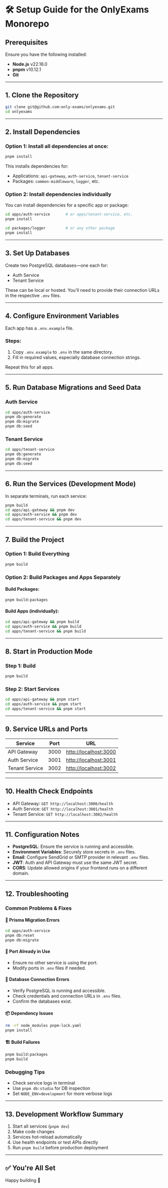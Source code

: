 # 🛠️ Setup Guide for the OnlyExams Monorepo

## Prerequisites

Ensure you have the following installed:

* **Node.js** v22.16.0
* **pnpm** v10.12.1
* **Git**

---

## 1. Clone the Repository

```bash
git clone git@github.com:only-exams/onlyexams.git
cd onlyexams
```

---

## 2. Install Dependencies

### Option 1: Install all dependencies at once:

```bash
pnpm install
```

This installs dependencies for:

* Applications: `api-gateway`, `auth-service`, `tenant-service`
* Packages: `common-middleware`, `logger`, etc.

### Option 2: Install dependencies individually

You can install dependencies for a specific app or package:

```bash
cd apps/auth-service       # or apps/tenant-service, etc.
pnpm install
```

```bash
cd packages/logger         # or any other package
pnpm install
```

---

## 3. Set Up Databases

Create two PostgreSQL databases—one each for:

* Auth Service
* Tenant Service

These can be local or hosted. You'll need to provide their connection URLs in the respective `.env` files.

---

## 4. Configure Environment Variables

Each app has a `.env.example` file.

### Steps:

1. Copy `.env.example` to `.env` in the same directory.
2. Fill in required values, especially database connection strings.

Repeat this for all apps.

---

## 5. Run Database Migrations and Seed Data

### Auth Service

```bash
cd apps/auth-service
pnpm db:generate
pnpm db:migrate
pnpm db:seed
```

### Tenant Service

```bash
cd apps/tenant-service
pnpm db:generate
pnpm db:migrate
pnpm db:seed
```

---

## 6. Run the Services (Development Mode)

In separate terminals, run each service:

```bash
pnpm build
cd apps/api-gateway && pnpm dev
cd apps/auth-service && pnpm dev
cd apps/tenant-service && pnpm dev
```

---

## 7. Build the Project

### Option 1: Build Everything

```bash
pnpm build
```

### Option 2: Build Packages and Apps Separately

#### Build Packages:

```bash
pnpm build:packages
```

#### Build Apps (individually):

```bash
cd apps/api-gateway && pnpm build
cd apps/auth-service && pnpm build
cd apps/tenant-service && pnpm build
```

---

## 8. Start in Production Mode

### Step 1: Build

```bash
pnpm build
```

### Step 2: Start Services

```bash
cd apps/api-gateway && pnpm start
cd apps/auth-service && pnpm start
cd apps/tenant-service && pnpm start
```

---

## 9. Service URLs and Ports

| Service        | Port | URL                                            |
| -------------- | ---- | ---------------------------------------------- |
| API Gateway    | 3000 | [http://localhost:3000](http://localhost:3000) |
| Auth Service   | 3001 | [http://localhost:3001](http://localhost:3001) |
| Tenant Service | 3002 | [http://localhost:3002](http://localhost:3002) |

---

## 10. Health Check Endpoints

* API Gateway: `GET http://localhost:3000/health`
* Auth Service: `GET http://localhost:3001/health`
* Tenant Service: `GET http://localhost:3002/health`

---

## 11. Configuration Notes

* **PostgreSQL**: Ensure the service is running and accessible.
* **Environment Variables**: Securely store secrets in `.env` files.
* **Email**: Configure SendGrid or SMTP provider in relevant `.env` files.
* **JWT**: Auth and API Gateway must use the same JWT secret.
* **CORS**: Update allowed origins if your frontend runs on a different domain.

---

## 12. Troubleshooting

### Common Problems & Fixes

#### 🔄 Prisma Migration Errors

```bash
cd apps/auth-service
pnpm db:reset
pnpm db:migrate
```

#### 🚫 Port Already in Use

* Ensure no other service is using the port.
* Modify ports in `.env` files if needed.

#### 🔌 Database Connection Errors

* Verify PostgreSQL is running and accessible.
* Check credentials and connection URLs in `.env` files.
* Confirm the databases exist.

#### 📦 Dependency Issues

```bash
rm -rf node_modules pnpm-lock.yaml
pnpm install
```

#### 🏗️ Build Failures

```bash
pnpm build:packages
pnpm build
```

### Debugging Tips

* Check service logs in terminal
* Use `pnpm db:studio` for DB inspection
* Set `NODE_ENV=development` for more verbose logs

---

## 13. Development Workflow Summary

1. Start all services (`pnpm dev`)
2. Make code changes
3. Services hot-reload automatically
4. Use health endpoints or test APIs directly
5. Run `pnpm build` before production deployment

---

## ✅ You're All Set

Happy building 🚀
